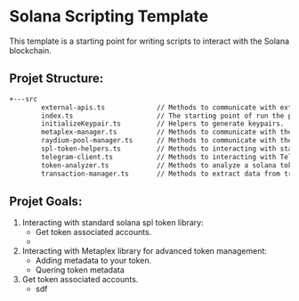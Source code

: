# Solana Scripting Template

This template is a starting point for writing scripts to interact with the Solana blockchain. 

## Projet Structure:
```bash
+---src
        external-apis.ts             // Methods to communicate with external APIs like coingecko.com
        index.ts                     // The starting point of run the project and use other methods
        initializeKeypair.ts         // Helpers to generate keypairs.
        metaplex-manager.ts          // Methods to communicate with the Metaplex library.
        raydium-pool-manager.ts      // Methods to communicate with the Raydium Pool.
        spl-token-helpers.ts         // Methods to interacting with standard solana spl token library.
        telegram-client.ts           // Methods to interacting with Telegram APIs.
        token-analyzer.ts            // Methods to analyze a solana token.
        transaction-manager.ts       // Methods to extract data from transactions.
```
## Projet Goals:
1. Interacting with standard solana spl token library:
   - Get token associated accounts.
   - 
2. Interacting with Metaplex library for advanced token management:
   - Adding metadata to your token.
   - Quering token metadata
3. Get token associated accounts.
   - sdf
